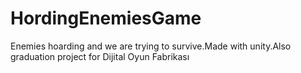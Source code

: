 # HordingEnemiesGame
Enemies hoarding and we are trying to survive.Made with unity.Also graduation project for Dijital Oyun Fabrikası
